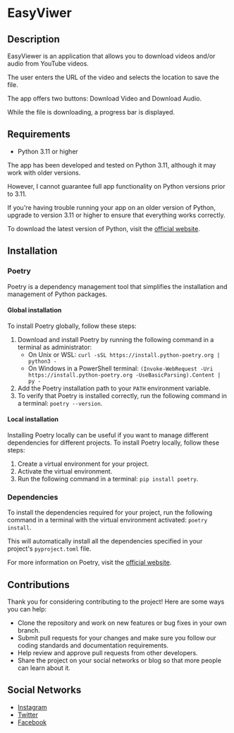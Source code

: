 # EasyViwer

## Description

EasyViewer is an application that allows you to download videos and/or audio from YouTube videos.

The user enters the URL of the video and selects the location to save the file.

The app offers two buttons: Download Video and Download Audio.

While the file is downloading, a progress bar is displayed.

## Requirements

* Python 3.11 or higher

The app has been developed and tested on Python 3.11, although it may work with older versions.

However, I cannot guarantee full app functionality on Python versions prior to 3.11.

If you're having trouble running your app on an older version of Python, upgrade to version 3.11 or higher to ensure that everything works correctly.

To download the latest version of Python, visit the [official website](https://www.python.org/downloads).

## Installation

### Poetry

Poetry is a dependency management tool that simplifies the installation and management of Python packages.

#### Global installation

To install Poetry globally, follow these steps:

1. Download and install Poetry by running the following command in a terminal as administrator:
   * On Unix or WSL: `curl -sSL https://install.python-poetry.org | python3 -`
   * On Windows in a PowerShell terminal: `(Invoke-WebRequest -Uri https://install.python-poetry.org -UseBasicParsing).Content | py -`
2. Add the Poetry installation path to your `PATH` environment variable.
3. To verify that Poetry is installed correctly, run the following command in a terminal: `poetry --version`.

#### Local installation

Installing Poetry locally can be useful if you want to manage different dependencies for different projects. To install Poetry locally, follow these steps:

1. Create a virtual environment for your project.
2. Activate the virtual environment.
3. Run the following command in a terminal: `pip install poetry`.

### Dependencies

To install the dependencies required for your project, run the following command in a terminal with the virtual environment activated: `poetry install`.

This will automatically install all the dependencies specified in your project's `pyproject.toml` file.

For more information on Poetry, visit the [official website](https://python-poetry.org).

## Contributions

Thank you for considering contributing to the project! Here are some ways you can help:

* Clone the repository and work on new features or bug fixes in your own branch.
* Submit pull requests for your changes and make sure you follow our coding standards and documentation requirements.
* Help review and approve pull requests from other developers.
* Share the project on your social networks or blog so that more people can learn about it.

## Social Networks

* [Instagram](https://www.instagram.com/raulf1foreveryt_oficial/?hl=en)
* [Twitter](https://twitter.com/F1foreverRaul)
* [Facebook](https://www.facebook.com/Raul-F1forever-114186780454598/)
